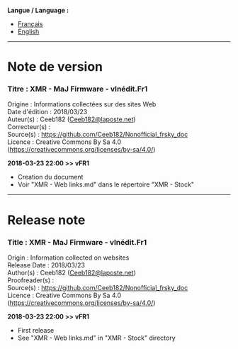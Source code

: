 **Langue / Language :**
- [Français](#FR)
- [English](#EN)

--------------------------------------------------------------------------------------

<a name="FR"></a>
# Note de version

### Titre : XMR - MaJ Firmware - vInédit.Fr1  
Origine : Informations collectées sur des sites Web  
Date d'édition : 2018/03/23  
Auteur(s) : Ceeb182 (Ceeb182@laposte.net)  
Correcteur(s) :   
Source(s) : https://github.com/Ceeb182/Nonofficial_frsky_doc  
Licence : Creative Commons By Sa 4.0 (https://creativecommons.org/licenses/by-sa/4.0/)  


**2018-03-23 22:00 >> vFR1**
- Creation du document  
- Voir "XMR - Web links.md" dans le répertoire "XMR - Stock"



--------------------------------------------------------------------------------------

<a name="EN"></a>
# Release note

### Title : XMR - MaJ Firmware - vInédit.Fr1  
Origin : Information collected on websites  
Release Date : 2018/03/23  
Author(s) : Ceeb182 (Ceeb182@laposte.net)  
Proofreader(s) :   
Source(s) : https://github.com/Ceeb182/Nonofficial_frsky_doc  
Licence : Creative Commons By Sa 4.0 (https://creativecommons.org/licenses/by-sa/4.0/)  


**2018-03-23 22:00 >> vFR1**
- First release  
- See "XMR - Web links.md" in "XMR - Stock" directory